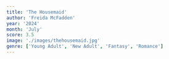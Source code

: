 ```yaml
---
title: 'The Housemaid'
author: 'Freida McFadden'
year: '2024'
month: 'July'
score: 3.5
image: './images/thehousemaid.jpg'
genre: ['Young Adult', 'New Adult', 'Fantasy', 'Romance']
---
```

